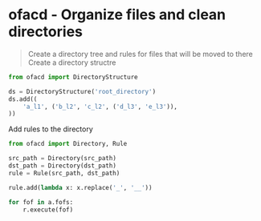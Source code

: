 # ofacd - Organize files and clean directories
> Create a directory tree and rules for files that will be moved to there
Create a directory structre
```python
from ofacd import DirectoryStructure

ds = DirectoryStructure('root_directory')
ds.add((
	'a_l1', ('b_l2', 'c_l2', ('d_l3', 'e_l3')),
))
```

Add rules to the directory
```python
from ofacd import Directory, Rule

src_path = Directory(src_path)
dst_path = Directory(dst_path)
rule = Rule(src_path, dst_path)

rule.add(lambda x: x.replace('_', '__'))

for fof in a.fofs:
	r.execute(fof)
```
